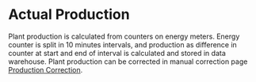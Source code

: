 # Actual Production

Plant production is calculated from counters on energy meters. Energy counter is split in 10 minutes intervals, and production as difference in counter at start and end of interval is calculated and stored in data warehouse. 
Plant production can be corrected in manual correction page [Production Correction](../../../user_interfaces/manual/production_correction.md).
